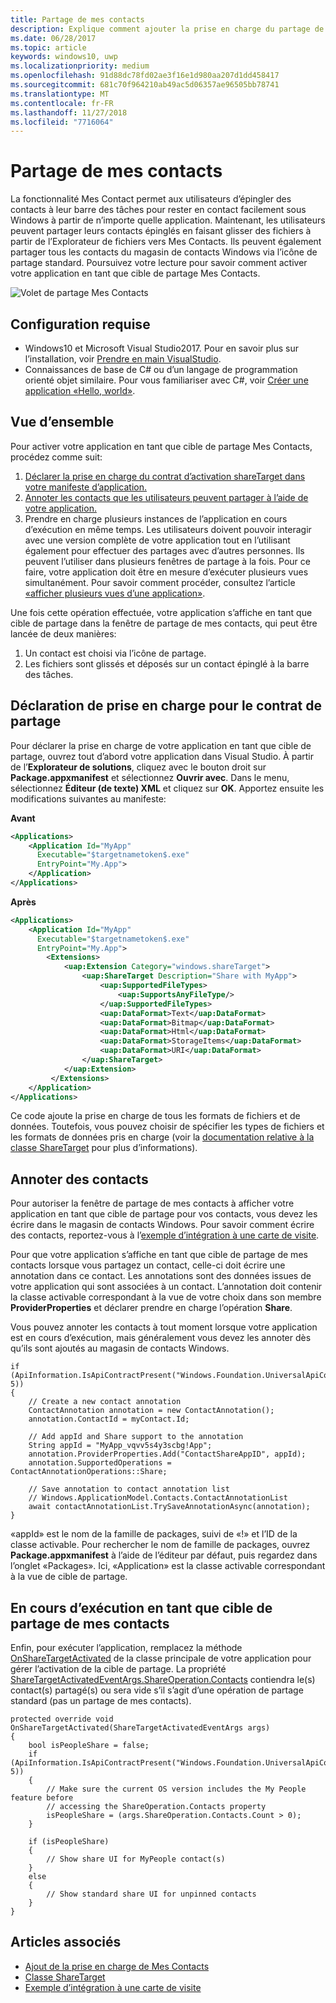 ```yaml
---
title: Partage de mes contacts
description: Explique comment ajouter la prise en charge du partage de mes contacts
ms.date: 06/28/2017
ms.topic: article
keywords: windows10, uwp
ms.localizationpriority: medium
ms.openlocfilehash: 91d88dc78fd02ae3f16e1d980aa207d1dd458417
ms.sourcegitcommit: 681c70f964210ab49ac5d06357ae96505bb78741
ms.translationtype: MT
ms.contentlocale: fr-FR
ms.lasthandoff: 11/27/2018
ms.locfileid: "7716064"
---
```

# <a name="my-people-sharing"></a>Partage de mes contacts

La fonctionnalité Mes Contact permet aux utilisateurs d’épingler des contacts à leur barre des tâches pour rester en contact facilement sous Windows à partir de n’importe quelle application. Maintenant, les utilisateurs peuvent partager leurs contacts épinglés en faisant glisser des fichiers à partir de l’Explorateur de fichiers vers Mes Contacts. Ils peuvent également partager tous les contacts du magasin de contacts Windows via l’icône de partage standard. Poursuivez votre lecture pour savoir comment activer votre application en tant que cible de partage Mes Contacts.

![Volet de partage Mes Contacts](images/my-people-sharing.png)

## <a name="requirements"></a>Configuration requise

+ Windows10 et Microsoft Visual Studio2017. Pour en savoir plus sur l’installation, voir [Prendre en main VisualStudio](https://docs.microsoft.com/en-us/windows/uwp/get-started/get-set-up).
+ Connaissances de base de C# ou d’un langage de programmation orienté objet similaire. Pour vous familiariser avec C#, voir [Créer une application «Hello, world»](https://docs.microsoft.com/en-us/windows/uwp/get-started/create-a-hello-world-app-xaml-universal).

## <a name="overview"></a>Vue d’ensemble

Pour activer votre application en tant que cible de partage Mes Contacts, procédez comme suit:

1. [Déclarer la prise en charge du contrat d’activation shareTarget dans votre manifeste d’application.](https://docs.microsoft.com/en-us/windows/uwp/contacts-and-calendar/my-people-sharing#declaring-support-for-the-share-contract)
2. [Annoter les contacts que les utilisateurs peuvent partager à l’aide de votre application.](https://docs.microsoft.com/en-us/windows/uwp/contacts-and-calendar/my-people-sharing#annotating-contacts)
3. Prendre en charge plusieurs instances de l’application en cours d’exécution en même temps.  Les utilisateurs doivent pouvoir interagir avec une version complète de votre application tout en l’utilisant également pour effectuer des partages avec d’autres personnes. Ils peuvent l’utiliser dans plusieurs fenêtres de partage à la fois. Pour ce faire, votre application doit être en mesure d’exécuter plusieurs vues simultanément. Pour savoir comment procéder, consultez l’article [«afficher plusieurs vues d’une application»](https://docs.microsoft.com/en-us/windows/uwp/layout/show-multiple-views).

Une fois cette opération effectuée, votre application s’affiche en tant que cible de partage dans la fenêtre de partage de mes contacts, qui peut être lancée de deux manières:
1. Un contact est choisi via l’icône de partage.
2. Les fichiers sont glissés et déposés sur un contact épinglé à la barre des tâches.

## <a name="declaring-support-for-the-share-contract"></a>Déclaration de prise en charge pour le contrat de partage

Pour déclarer la prise en charge de votre application en tant que cible de partage, ouvrez tout d’abord votre application dans Visual Studio. À partir de l’**Explorateur de solutions**, cliquez avec le bouton droit sur **Package.appxmanifest** et sélectionnez **Ouvrir avec**. Dans le menu, sélectionnez **Éditeur (de texte) XML** et cliquez sur **OK**. Apportez ensuite les modifications suivantes au manifeste:


**Avant**
```xml
<Applications>
    <Application Id="MyApp"
      Executable="$targetnametoken$.exe"
      EntryPoint="My.App">
    </Application>
</Applications>
```

**Après**

```xml
<Applications>
    <Application Id="MyApp"
      Executable="$targetnametoken$.exe"
      EntryPoint="My.App">
        <Extensions>
            <uap:Extension Category="windows.shareTarget">
                <uap:ShareTarget Description="Share with MyApp">
                    <uap:SupportedFileTypes>
                        <uap:SupportsAnyFileType/>
                    </uap:SupportedFileTypes>
                    <uap:DataFormat>Text</uap:DataFormat>
                    <uap:DataFormat>Bitmap</uap:DataFormat>
                    <uap:DataFormat>Html</uap:DataFormat>
                    <uap:DataFormat>StorageItems</uap:DataFormat>
                    <uap:DataFormat>URI</uap:DataFormat>
                </uap:ShareTarget>
            </uap:Extension>
         </Extensions>
    </Application>
</Applications>
```

Ce code ajoute la prise en charge de tous les formats de fichiers et de données. Toutefois, vous pouvez choisir de spécifier les types de fichiers et les formats de données pris en charge (voir la  [documentation relative à la classe ShareTarget](https://docs.microsoft.com/en-us/uwp/schemas/appxpackage/appxmanifestschema/element-sharetarget) pour plus d’informations).

## <a name="annotating-contacts"></a>Annoter des contacts

Pour autoriser la fenêtre de partage de mes contacts à afficher votre application en tant que cible de partage pour vos contacts, vous devez les écrire dans le magasin de contacts Windows. Pour savoir comment écrire des contacts, reportez-vous à l’[exemple d’intégration à une carte de visite](https://github.com/Microsoft/Windows-universal-samples/tree/6370138b150ca8a34ff86de376ab6408c5587f5d/Samples/ContactCardIntegration). 

Pour que votre application s’affiche en tant que cible de partage de mes contacts lorsque vous partagez un contact, celle-ci doit écrire une annotation dans ce contact. Les annotations sont des données issues de votre application qui sont associées à un contact. L’annotation doit contenir la classe activable correspondant à la vue de votre choix dans son membre **ProviderProperties** et déclarer prendre en charge l’opération **Share**.

Vous pouvez annoter les contacts à tout moment lorsque votre application est en cours d’exécution, mais généralement vous devez les annoter dès qu’ils sont ajoutés au magasin de contacts Windows.

```Csharp
if (ApiInformation.IsApiContractPresent("Windows.Foundation.UniversalApiContract", 5))
{
    // Create a new contact annotation
    ContactAnnotation annotation = new ContactAnnotation();
    annotation.ContactId = myContact.Id;

    // Add appId and Share support to the annotation
    String appId = "MyApp_vqvv5s4y3scbg!App";
    annotation.ProviderProperties.Add("ContactShareAppID", appId);
    annotation.SupportedOperations = ContactAnnotationOperations::Share;

    // Save annotation to contact annotation list
    // Windows.ApplicationModel.Contacts.ContactAnnotationList 
    await contactAnnotationList.TrySaveAnnotationAsync(annotation);
}
```

«appId» est le nom de la famille de packages, suivi de «!» et l’ID de la classe activable. Pour rechercher le nom de famille de packages, ouvrez **Package.appxmanifest** à l’aide de l’éditeur par défaut, puis regardez dans l’onglet «Packages». Ici, «Application» est la classe activable correspondant à la vue de cible de partage.

## <a name="running-as-a-my-people-share-target"></a>En cours d’exécution en tant que cible de partage de mes contacts

Enfin, pour exécuter l’application, remplacez la méthode [OnShareTargetActivated](https://docs.microsoft.com/en-us/uwp/api/Windows.UI.Xaml.Application#Windows_UI_Xaml_Application_OnShareTargetActivated_Windows_ApplicationModel_Activation_ShareTargetActivatedEventArgs_) de la classe principale de votre application pour gérer l’activation de la cible de partage. La propriété [ShareTargetActivatedEventArgs.ShareOperation.Contacts](https://docs.microsoft.com/en-us/uwp/api/windows.applicationmodel.datatransfer.sharetarget.shareoperation#Properties) contiendra le(s) contact(s) partagé(s) ou sera vide s’il s’agit d’une opération de partage standard (pas un partage de mes contacts).

```Csharp
protected override void OnShareTargetActivated(ShareTargetActivatedEventArgs args)
{
    bool isPeopleShare = false;
    if (ApiInformation.IsApiContractPresent("Windows.Foundation.UniversalApiContract", 5))
    {
        // Make sure the current OS version includes the My People feature before
        // accessing the ShareOperation.Contacts property
        isPeopleShare = (args.ShareOperation.Contacts.Count > 0);
    }

    if (isPeopleShare)
    {
        // Show share UI for MyPeople contact(s)
    }
    else
    {
        // Show standard share UI for unpinned contacts
    }
}
```

## <a name="see-also"></a>Articles associés
+ [Ajout de la prise en charge de Mes Contacts](my-people-support.md)
+ [Classe ShareTarget](https://docs.microsoft.com/en-us/uwp/schemas/appxpackage/appxmanifestschema/element-sharetarget)
+ [Exemple d’intégration à une carte de visite](https://github.com/Microsoft/Windows-universal-samples/tree/6370138b150ca8a34ff86de376ab6408c5587f5d/Samples/ContactCardIntegration)
